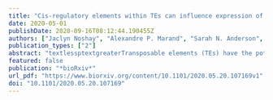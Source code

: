 ```yaml
---
title: "Cis-regulatory elements within TEs can influence expression of nearby maize genes"
date: 2020-05-01
publishDate: 2020-09-16T08:12:44.190455Z
authors: ["Jaclyn Noshay", "Alexandre P. Marand", "Sarah N. Anderson", "Peng Zhou", "Maria Katherine Mejia Guerra", "Zefu Lu", "Christine O'Connor", "Peter A. Crisp", "Candice N. Hirsch", "Robert J. Schmitz", "Nathan M. Springer"]
publication_types: ["2"]
abstract: "textlessptextgreaterTransposable elements (TEs) have the potential to create regulatory variation both through disruption of existing DNA regulatory elements and through creation of novel DNA regulatory elements. In a species with a large genome, such as maize, the many TEs interspersed with genes creates opportunities for significant allelic variation due to TE presence/absence polymorphisms among individuals. We used information on putative regulatory elements in combination with knowledge about TE polymorphisms in maize to identify TE insertions that interrupt existing accessible chromatin regions (ACRs) in B73 as well as examples of polymorphic TEs that contain ACRs among four inbred lines of maize including B73, Mo17, W22, and PH207. The TE insertions in three other assembled maize genomes (Mo17, W22 or PH207) that interrupt ACRs that are present in the B73 genome can trigger changes to the chromatin suggesting the potential for both genetic and epigenetic influences of these insertions. Nearly 20% of the ACRs located over 2kb from the nearest gene are located within an annotated TE. These are regions of unmethylated DNA that show evidence for functional importance similar to ACRs that are not present within TEs. Using a large panel of maize genotypes we tested if there is an association between the presence of TE insertions that interrupt, or carry, an ACR and the expression of nearby genes. TEs that carry ACRs exhibit an enrichment for being associated with higher expression of nearby genes, suggesting that these TEs may create novel regulatory elements. These analyses highlight the potential for TEs to rewire transcriptional responses in eukaryotic genomes.textless/ptextgreater"
featured: false
publication: "*bioRxiv*"
url_pdf: "https://www.biorxiv.org/content/10.1101/2020.05.20.107169v1"
doi: "10.1101/2020.05.20.107169"
---
```


